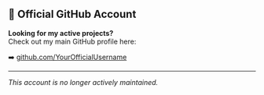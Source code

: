 ## 🔗 Official GitHub Account

**Looking for my active projects?**  
Check out my main GitHub profile here:

➡️ [github.com/YourOfficialUsername](https://github.com/YourOfficialUsername)

---

_This account is no longer actively maintained._

